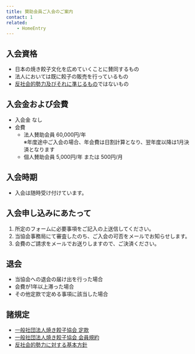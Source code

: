 ```yaml
---
title: 賛助会員ご入会のご案内
contact: 1
related:
    - HomeEntry
---
```

## 入会資格

- 日本の焼き餃子文化を広めていくことに賛同するもの
- 法人においては既に餃子の販売を行っているもの
- [反社会的勢力及びそれに準じるもの](antisocialist)ではないもの

## 入会金および会費

- 入会金 なし
- 会費
    - 法人賛助会員 60,000円/年<br /><span class="text-xs">※年度途中ご入会の場合、年会費は日割計算となり、翌年度以降は1月決済となります</span>
    - 個人賛助会員 5,000円/年 または 500円/月

## 入会時期

- 入会は随時受け付けています。

## 入会申し込みにあたって

1. 所定のフォームに必要事項をご記入の上送信してください。
2. 当協会事務局にて審査したのち、ご入会の可否をメールでお知らせします。
3. 会費のご請求をメールでお送りしますので、ご決済ください。

## 退会

- 当協会への退会の届け出を行った場合
- 会費が1年以上滞った場合
- その他定款で定める事項に該当した場合

## 諸規定

- [一般社団法人焼き餃子協会 定款](statute)
- [一般社団法人焼き餃子協会 会員規約](membership)
- [反社会的勢力に対する基本方針](antisocialist)
